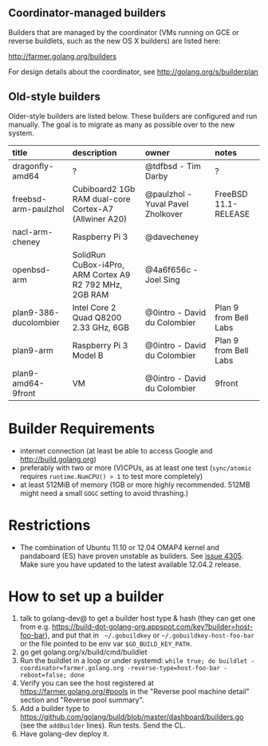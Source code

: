 ## Coordinator-managed builders

Builders that are managed by the coordinator (VMs running on GCE or reverse buildlets, such as the new OS X builders) are listed here:

http://farmer.golang.org/builders

For design details about the coordinator, see http://golang.org/s/builderplan


## Old-style builders

Older-style builders are listed below. These builders are configured and run manually. The goal is to migrate as many as possible over to the new system.

| **title** | **description** | **owner** | **notes** |
|:----------|:----------------|:----------|:----------|
| dragonfly-amd64 | ?               | @tdfbsd - Tim Darby | ?         |
| freebsd-arm-paulzhol | Cubiboard2 1Gb RAM dual-core Cortex-A7 (Allwiner A20) | @paulzhol - Yuval Pavel Zholkover | FreeBSD 11.1-RELEASE |
| nacl-arm-cheney | Raspberry Pi 3 | @davecheney |           |
| openbsd-arm | SolidRun CuBox-i4Pro, ARM Cortex A9 R2 792 MHz, 2GB RAM | @4a6f656c - Joel Sing |           |
| plan9-386-ducolombier | Intel Core 2 Quad Q8200 2.33 GHz, 6GB | @0intro - David du Colombier | Plan 9 from Bell Labs |
| plan9-arm | Raspberry Pi 3 Model B | @0intro - David du Colombier | Plan 9 from Bell Labs |
| plan9-amd64-9front | VM | @0intro - David du Colombier | 9front |

# Builder Requirements
  * internet connection (at least be able to access Google and http://build.golang.org)
  * preferably with two or more (V)CPUs, as at least one test (` sync/atomic ` requires ` runtime.NumCPU() > 1 ` to test more completely)
  * at least 512MiB of memory (1GB or more highly recommended. 512MB might need a small `GOGC` setting to avoid thrashing.)

# Restrictions
  * The combination of Ubuntu 11.10 or 12.04 OMAP4 kernel and pandaboard (ES) have proven unstable as builders. See [issue 4305](https://code.google.com/p/go/issues/detail?id=4305). Make sure you have updated to the latest available 12.04.2 release.

# How to set up a builder
  1. talk to golang-dev@ to get a builder host type & hash (they can get one from e.g. https://build-dot-golang-org.appspot.com/key?builder=host-foo-bar), and put that in ` ~/.gobuildkey` or `~/.gobuildkey-host-foo-bar` or the file pointed to be env var `$GO_BUILD_KEY_PATH`.
  1. go get golang.org/x/build/cmd/buildlet
  1. Run the buildlet in a loop or under systemd: `while true; do buildlet -coordinator=farmer.golang.org -reverse-type=host-foo-bar -reboot=false; done`
  1. Verify you can see the host registered at https://farmer.golang.org/#pools in the "Reverse pool machine detail" section and "Reverse pool summary".
  1. Add a builder type to https://github.com/golang/build/blob/master/dashboard/builders.go (see the `addBuilder` lines). Run tests. Send the CL.
  1. Have golang-dev deploy it.